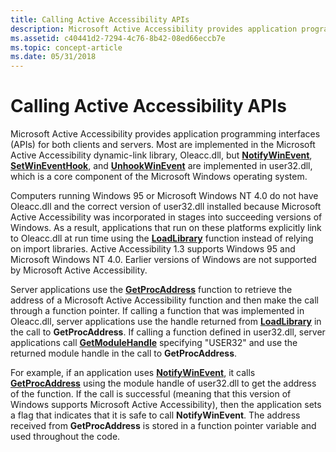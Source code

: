 ```yaml
---
title: Calling Active Accessibility APIs
description: Microsoft Active Accessibility provides application programming interfaces (APIs) for both clients and servers.
ms.assetid: c40441d2-7294-4c76-8b42-08ed66eccb7e
ms.topic: concept-article
ms.date: 05/31/2018
---
```


# Calling Active Accessibility APIs

Microsoft Active Accessibility provides application programming interfaces (APIs) for both clients and servers. Most are implemented in the Microsoft Active Accessibility dynamic-link library, Oleacc.dll, but [**NotifyWinEvent**](/windows/desktop/api/Winuser/nf-winuser-notifywinevent), [**SetWinEventHook**](/windows/desktop/api/Winuser/nf-winuser-setwineventhook), and [**UnhookWinEvent**](/windows/desktop/api/Winuser/nf-winuser-unhookwinevent) are implemented in user32.dll, which is a core component of the Microsoft Windows operating system.

Computers running Windows 95 or Microsoft Windows NT 4.0 do not have Oleacc.dll and the correct version of user32.dll installed because Microsoft Active Accessibility was incorporated in stages into succeeding versions of Windows. As a result, applications that run on these platforms explicitly link to Oleacc.dll at run time using the [**LoadLibrary**](/windows/desktop/api/libloaderapi/nf-libloaderapi-loadlibrarya) function instead of relying on import libraries. Active Accessibility 1.3 supports Windows 95 and Microsoft Windows NT 4.0. Earlier versions of Windows are not supported by Microsoft Active Accessibility.

Server applications use the [**GetProcAddress**](/windows/desktop/api/libloaderapi/nf-libloaderapi-getprocaddress) function to retrieve the address of a Microsoft Active Accessibility function and then make the call through a function pointer. If calling a function that was implemented in Oleacc.dll, server applications use the handle returned from [**LoadLibrary**](/windows/desktop/api/libloaderapi/nf-libloaderapi-loadlibrarya) in the call to **GetProcAddress**. If calling a function defined in user32.dll, server applications call [**GetModuleHandle**](/windows/desktop/api/libloaderapi/nf-libloaderapi-getmodulehandlea) specifying "USER32" and use the returned module handle in the call to **GetProcAddress**.

For example, if an application uses [**NotifyWinEvent**](/windows/desktop/api/Winuser/nf-winuser-notifywinevent), it calls [**GetProcAddress**](/windows/desktop/api/libloaderapi/nf-libloaderapi-getprocaddress) using the module handle of user32.dll to get the address of the function. If the call is successful (meaning that this version of Windows supports Microsoft Active Accessibility), then the application sets a flag that indicates that it is safe to call **NotifyWinEvent**. The address received from **GetProcAddress** is stored in a function pointer variable and used throughout the code.

 

 
